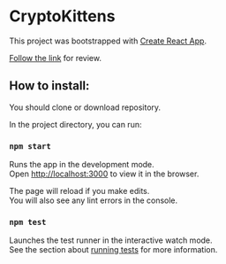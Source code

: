 # CryptoKittens
This project was bootstrapped with [Create React App](https://github.com/facebook/create-react-app).

[Follow the link](https://artemchubatyi.github.io/cryptoKittensReact/) for review.

## How to install:

You should clone or download repository.

In the project directory, you can run:

### `npm start`

Runs the app in the development mode.<br>
Open [http://localhost:3000](http://localhost:3000) to view it in the browser.

The page will reload if you make edits.<br>
You will also see any lint errors in the console.

### `npm test`

Launches the test runner in the interactive watch mode.<br>
See the section about [running tests](https://facebook.github.io/create-react-app/docs/running-tests) for more information.

